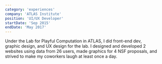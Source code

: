 ```yaml
---
category: 'experiences'
company: 'ATLAS Institute'
position: 'UI/UX Developer'
startDate: 'Sep 2015'
endDate: 'May 2017'
---
```


Under the Lab for Playful Computation in ATLAS, I did front-end dev, graphic design, and UX design for the lab. I designed and developed 2 websites using data from 26 users, made graphics for 4 NSF proposals, and strived to make my coworkers laugh at least once a day.